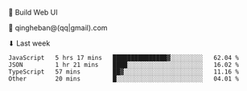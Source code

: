 🧙 Build Web UI

📧 qingheban@(qq|gmail).com

⬇ Last week

<!--START_SECTION:waka-->

```text
JavaScript   5 hrs 17 mins   ███████████████▓░░░░░░░░░   62.04 %
JSON         1 hr 21 mins    ████░░░░░░░░░░░░░░░░░░░░░   16.02 %
TypeScript   57 mins         ██▓░░░░░░░░░░░░░░░░░░░░░░   11.16 %
Other        20 mins         █░░░░░░░░░░░░░░░░░░░░░░░░   04.01 %
```

<!--END_SECTION:waka-->

<!--
**banqinghe/banqinghe** is a ✨ _special_ ✨ repository because its `README.md` (this file) appears on your GitHub profile.

Here are some ideas to get you started:

- 🔭 I’m currently working on ...
- 🌱 I’m currently learning ...
- 👯 I’m looking to collaborate on ...
- 🤔 I’m looking for help with ...
- 💬 Ask me about ...
- 📫 How to reach me: ...
- 😄 Pronouns: ...
- ⚡ Fun fact: ...
-->
